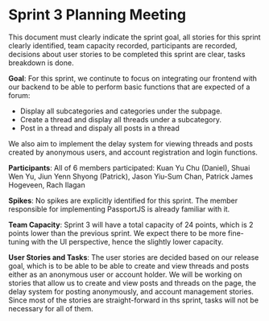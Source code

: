 # Sprint 3 Planning Meeting

This document must clearly indicate the sprint goal, all
stories for this sprint clearly identified, team capacity recorded, participants are recorded, decisions
about user stories to be completed this sprint are clear, tasks breakdown is done.

**Goal**: For this sprint, we continute to focus on integrating our frontend with our backend to be able to perform basic functions that are expected of a forum:
- Display all subcategories and categories under the subpage.
- Create a thread and display all threads under a subcategory.
- Post in a thread and dispaly all posts in a thread

We also aim to implement the delay system for viewing threads and posts created by anonymous users, and account registration and login functions.

**Participants**: All of 6 members participated: Kuan Yu Chu (Daniel), Shuai Wen Yu, Jiun Yenn Shyong (Patrick), Jason Yiu-Sum Chan, Patrick James Hogeveen, Rach Ilagan

**Spikes**: No spikes are explicitly identified for this sprint. The member responsible for implementing PassportJS is already familiar with it.

**Team Capacity**: Sprint 3 will have a total capacity of 24 points, which is 2 points lower than the previous sprint. We expect there to be more fine-tuning with the UI perspective, hence the slightly lower capacity.

**User Stories and Tasks**: The user stories are decided based on our release goal, which is to be able to be able to create and view threads and posts either as an anonymous user or account holder. We will be working on stories that allow us to create and view posts and threads on the page, the delay system for posting anonymously, and account management stories. Since most of the stories are straight-forward in ths sprint, tasks will not be necessary for all of them.
